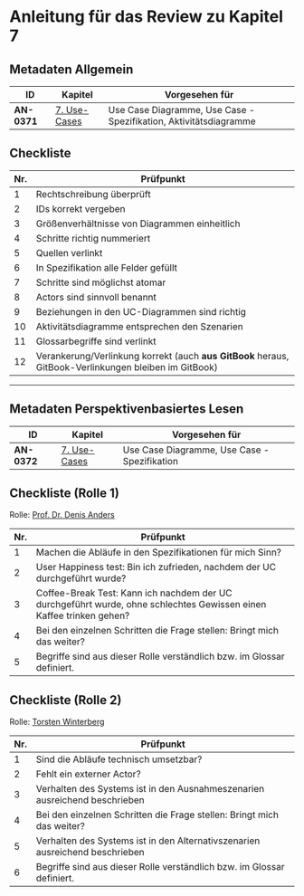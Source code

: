 # Anleitung für das Review zu Kapitel 7

## Metadaten Allgemein
| ID | Kapitel | Vorgesehen für |
|---|---|---|
| <a name="AN-0371">**AN-0371**</a> | [7. Use-Cases](https://github.com/pschm/am-lastenheft-ss20/blob/master/lastenheft/07.-use-cases.md#7-use-cases) | Use Case Diagramme, Use Case - Spezifikation, Aktivitätsdiagramme |

## Checkliste

| Nr\. | Prüfpunkt |
|---|---|
|  1 | Rechtschreibung überprüft |
|  2 | IDs korrekt vergeben |
|  3 | Größenverhältnisse von Diagrammen einheitlich |
|  4 | Schritte richtig nummeriert |
|  5 | Quellen verlinkt |
|  6 | In Spezifikation alle Felder gefüllt |
|  7 | Schritte sind möglichst atomar |
|  8 | Actors sind sinnvoll benannt |
|  9 | Beziehungen in den UC-Diagrammen sind richtig |
| 10 | Aktivitätsdiagramme entsprechen den Szenarien |
| 11 | Glossarbegriffe sind verlinkt |
| 12 | Verankerung/Verlinkung korrekt (auch **aus GitBook** heraus, GitBook-Verlinkungen bleiben im GitBook) |

---

## Metadaten Perspektivenbasiertes Lesen
| ID | Kapitel | Vorgesehen für |
|---|---|---|
| <a name="AN-0372">**AN-0372**</a> | [7. Use-Cases](https://github.com/pschm/am-lastenheft-ss20/blob/master/lastenheft/07.-use-cases.md#7-use-cases) | Use Case Diagramme, Use Case - Spezifikation |

## Checkliste (Rolle 1)
Rolle: [Prof. Dr. Denis Anders](https://github.com/pschm/am-lastenheft-ss20/blob/master/lastenheft/01.-stakeholer-ziele-und-systemkontext.md#131-perspektivenbasiertes-lesen)

| Nr\. | Prüfpunkt |
|---|---|
|  1 | Machen die Abläufe in den Spezifikationen für mich Sinn? |
|  2 | User Happiness test: Bin ich zufrieden, nachdem der UC durchgeführt wurde?  |
|  3 | Coffee-Break Test: Kann ich nachdem der UC durchgeführt wurde, ohne schlechtes Gewissen einen Kaffee trinken gehen? |
|  4 | Bei den einzelnen Schritten die Frage stellen: Bringt mich das weiter? |
|  5 | Begriffe sind aus dieser Rolle verständlich bzw. im Glossar definiert. |


## Checkliste (Rolle 2)
Rolle: [Torsten Winterberg](https://github.com/pschm/am-lastenheft-ss20/blob/master/lastenheft/01.-stakeholer-ziele-und-systemkontext.md#131-perspektivenbasiertes-lesen)

| Nr\. | Prüfpunkt |
|---|---|
|  1 | Sind die Abläufe technisch umsetzbar? |
|  2 | Fehlt ein externer Actor?  |
|  3 | Verhalten des Systems ist in den Ausnahmeszenarien ausreichend beschrieben |
|  4 | Bei den einzelnen Schritten die Frage stellen: Bringt mich das weiter? |
|  5 | Verhalten des Systems ist in den Alternativszenarien ausreichend beschrieben |
|  6 | Begriffe sind aus dieser Rolle verständlich bzw. im Glossar definiert. |
